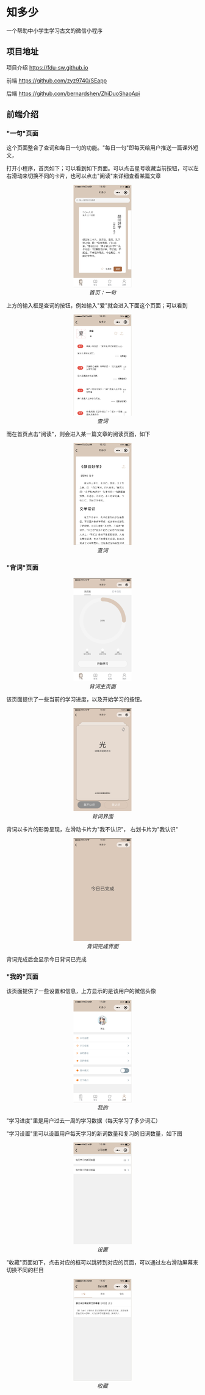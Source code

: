 # 知多少

一个帮助中小学生学习古文的微信小程序

## 项目地址

项目介绍 https://fdu-sw.github.io

前端 https://github.com/zyz9740/SEapp

后端 https://github.com/bernardshen/ZhiDuoShaoApi

## 前端介绍

### "一句"页面

这个页面整合了查词和每日一句的功能。"每日一句"即每天给用户推送一篇课外短文，

打开小程序，首页如下；可以看到如下页面。可以点击星号收藏当前按钮，可以左右滑动来切换不同的卡片，也可以点击"阅读"来详细查看某篇文章

<p>
  <center>
    <img src='./img/1.png' style="width:30%"/>
    <br>
    <em>首页：一句</em>
  </center>
</p>

上方的输入框是查词的按钮，例如输入"爱"就会进入下面这个页面；可以看到

<p>
  <center>
    <img src='./img/3.png' style="width:30%"/>
    <br>
    <em>查词</em>
  </center>
</p>

而在首页点击"阅读"，则会进入某一篇文章的阅读页面，如下

<p>
  <center>
    <img src='./img/2.png' style="width:30%"/>
    <br>
    <em>查词</em>
  </center>
</p>

### "背词"页面

<p>
	<center>
    <img src='img/8.png' style="width:30%"/>
    <br>
    <em>背词主页面</em>
  </center>  
</p>

该页面提供了一些当前的学习进度，以及开始学习的按钮。

<p>
	<center>
    <img src='img/9.png' style="width:30%"/>
    <br>
    <em>背词界面</em>
  </center>  
</p>

背词以卡片的形势呈现，左滑动卡片为"我不认识"， 右划卡片为"我认识"

<p>
	<center>
    <img src='img/10.png' style="width:30%"/>
    <br>
    <em>背词完成界面</em>
  </center>  
</p>

背词完成后会显示今日背词已完成

### "我的"页面

该页面提供了一些设置和信息，上方显示的是该用户的微信头像

<p>
  <center>
    <img src='./img/7.png' style="width:30%"/>
    <br>
    <em>我的</em>
  </center>
</p>

"学习进度"里是用户过去一周的学习数据（每天学习了多少词汇）

"学习设置"里可以设置用户每天学习的新词数量和复习的旧词数量，如下图

<p>
  <center>
    <img src='./img/5.png' style="width:30%"/>
    <br>
    <em>设置</em>
  </center>
</p>

"收藏"页面如下，点击对应的框可以跳转到对应的页面，可以通过左右滑动屏幕来切换不同的栏目

<p>
  <center>
    <img src='./img/6.png' style="width:30%"/>
    <br>
    <em>收藏</em>
  </center>
</p>

